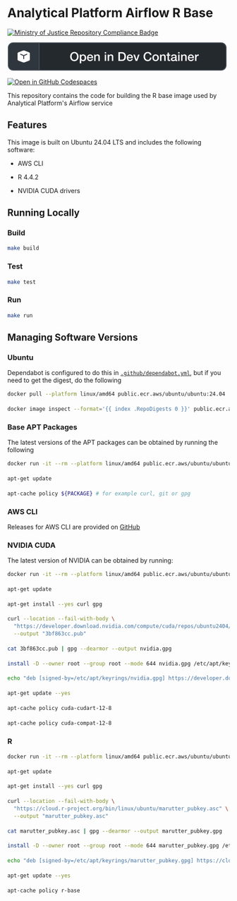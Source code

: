 # Analytical Platform Airflow R Base

[![Ministry of Justice Repository Compliance Badge](https://github-community.service.justice.gov.uk/repository-standards/api/analytical-platform-airflow-r-base/badge)](https://github-community.service.justice.gov.uk/repository-standards/analytical-platform-airflow-r-base)

[![Open in Dev Container](https://raw.githubusercontent.com/ministryofjustice/.devcontainer/refs/heads/main/contrib/badge.svg)](https://vscode.dev/redirect?url=vscode://ms-vscode-remote.remote-containers/cloneInVolume?url=https://github.com/ministryofjustice/analytical-platform-airflow-r-base)

[![Open in GitHub Codespaces](https://github.com/codespaces/badge.svg)](https://codespaces.new/ministryofjustice/analytical-platform-airflow-r-base)

This repository contains the code for building the R base image used by Analytical Platform's Airflow service

## Features

This image is built on Ubuntu 24.04 LTS and includes the following software:

- AWS CLI

- R 4.4.2

- NVIDIA CUDA drivers

## Running Locally

### Build

```bash
make build
```

### Test

```bash
make test
```

### Run

```bash
make run
```

## Managing Software Versions

### Ubuntu

Dependabot is configured to do this in [`.github/dependabot.yml`](.github/dependabot.yml), but if you need to get the digest, do the following

```bash
docker pull --platform linux/amd64 public.ecr.aws/ubuntu/ubuntu:24.04

docker image inspect --format='{{ index .RepoDigests 0 }}' public.ecr.aws/ubuntu/ubuntu:24.04
```

### Base APT Packages

The latest versions of the APT packages can be obtained by running the following

```bash
docker run -it --rm --platform linux/amd64 public.ecr.aws/ubuntu/ubuntu:24.04

apt-get update

apt-cache policy ${PACKAGE} # for example curl, git or gpg
```

### AWS CLI

Releases for AWS CLI are provided on [GitHub](https://raw.githubusercontent.com/aws/aws-cli/v2/CHANGELOG.rst)

### NVIDIA CUDA

The latest version of NVIDIA can be obtained by running:

```bash
docker run -it --rm --platform linux/amd64 public.ecr.aws/ubuntu/ubuntu:24.04

apt-get update

apt-get install --yes curl gpg

curl --location --fail-with-body \
  "https://developer.download.nvidia.com/compute/cuda/repos/ubuntu2404/x86_64/3bf863cc.pub" \
  --output "3bf863cc.pub"

cat 3bf863cc.pub | gpg --dearmor --output nvidia.gpg

install -D --owner root --group root --mode 644 nvidia.gpg /etc/apt/keyrings/nvidia.gpg

echo "deb [signed-by=/etc/apt/keyrings/nvidia.gpg] https://developer.download.nvidia.com/compute/cuda/repos/ubuntu2404/x86_64 /" > /etc/apt/sources.list.d/cuda.list

apt-get update --yes

apt-cache policy cuda-cudart-12-8

apt-cache policy cuda-compat-12-8
```

### R

```bash
docker run -it --rm --platform linux/amd64 public.ecr.aws/ubuntu/ubuntu:24.04

apt-get update

apt-get install --yes curl gpg

curl --location --fail-with-body \
  "https://cloud.r-project.org/bin/linux/ubuntu/marutter_pubkey.asc" \
  --output "marutter_pubkey.asc"

cat marutter_pubkey.asc | gpg --dearmor --output marutter_pubkey.gpg

install -D --owner root --group root --mode 644 marutter_pubkey.gpg /etc/apt/keyrings/marutter_pubkey.gpg

echo "deb [signed-by=/etc/apt/keyrings/marutter_pubkey.gpg] https://cloud.r-project.org/bin/linux/ubuntu noble-cran40/" > /etc/apt/sources.list.d/cran.list

apt-get update --yes

apt-cache policy r-base
```
